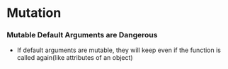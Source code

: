 # Mutation

### Mutable Default Arguments are Dangerous

- If default arguments are mutable, they will keep even if the function is called again(like attributes of an object)